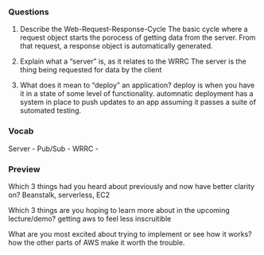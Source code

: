 ### Questions

1. Describe the Web-Request-Response-Cycle
    The basic cycle where a request object starts the porocess of getting data from the server. From that request, a response object is automatically generated.

2. Explain what a “server” is, as it relates to the WRRC
    The server is the thing being requested for data by the client

3. What does it mean to “deploy” an application?
    deploy is when you have it in a state of some level of functionality. automnatic deployment has a system in place to push updates to an app assuming it passes a suite of sutomated testing. 

### Vocab

Server - 
Pub/Sub - 
WRRC - 


### Preview

Which 3 things had you heard about previously and now have better clarity on?
    Beanstalk, serverless, EC2

Which 3 things are you hoping to learn more about in the upcoming lecture/demo?
    getting aws to feel less inscruitible

What are you most excited about trying to implement or see how it works?
    how the other parts of AWS make it worth the trouble. 




